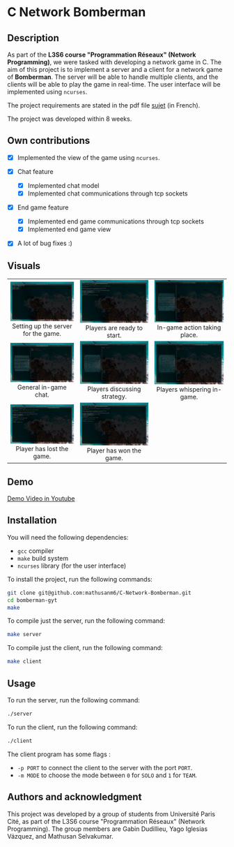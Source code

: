 # C Network Bomberman

## Description

As part of the **L3S6 course "Programmation Réseaux" (Network Programming)**, we were tasked with developing a network game in C. The aim of this project is to implement a server and a client for a network game of **Bomberman**. The server will be able to handle multiple clients, and the clients will be able to play the game in real-time. The user interface will be implemented using `ncurses`.

The project requirements are stated in the pdf file [sujet](sujet.pdf) (in French).

The project was developed within 8 weeks.

## Own contributions

- [x] Implemented the view of the game using `ncurses`.

- [x] Chat feature

  - [x] Implemented chat model
  - [x] Implemented chat communications through tcp sockets

- [x] End game feature

  - [x] Implemented end game communications through tcp sockets
  - [x] Implemented end game view

- [x] A lot of bug fixes :)

## Visuals

<table>
  <tr>
    <td align="center">
      <img src="resources/server.jpeg" width="300px"><br>
      Setting up the server for the game.
    </td>
    <td align="center">
      <img src="resources/ready.jpeg" width="300px"><br>
      Players are ready to start.
    </td>
    <td align="center">
      <img src="resources/game.jpeg" width="300px"><br>
      In-game action taking place.
    </td>
  </tr>
  <tr>
    <td align="center">
      <img src="resources/chat.jpeg" width="300px"><br>
      General in-game chat.
    </td>
    <td align="center">
      <img src="resources/chat2.jpeg" width="300px"><br>
      Players discussing strategy.
    </td>
    <td align="center">
      <img src="resources/chat_whispering.jpeg" width="300px"><br>
      Players whispering in-game.
    </td>
  </tr>
  <tr>
    <td align="center">
      <img src="resources/lost.jpeg" width="300px"><br>
      Player has lost the game.
    </td>
    <td align="center">
      <img src="resources/won.jpeg" width="300px"><br>
      Player has won the game.
    </td>
    <td align="center">
    </td>
  </tr>
</table>

## Demo

[Demo Video in Youtube](https://youtu.be/4hkg7EBgfLI)

## Installation

You will need the following dependencies:

- `gcc` compiler
- `make` build system
- `ncurses` library (for the user interface)

To install the project, run the following commands:

```bash
git clone git@github.com:mathusanm6/C-Network-Bomberman.git
cd bomberman-gyt
make
```

To compile just the server, run the following command:

```bash
make server
```

To compile just the client, run the following command:

```bash
make client
```

## Usage

To run the server, run the following command:

```bash
./server
```

To run the client, run the following command:

```bash
./client
```

The client program has some flags :

- `-p PORT` to connect the client to the server with the port `PORT`.
- `-m MODE` to choose the mode between `0` for `SOLO` and `1` for `TEAM`.

## Authors and acknowledgment

This project was developed by a group of students from Université Paris Cité, as part of the L3S6 course "Programmation Réseaux" (Network Programming). The group members are Gabin Dudillieu, Yago Iglesias Vázquez, and Mathusan Selvakumar.
